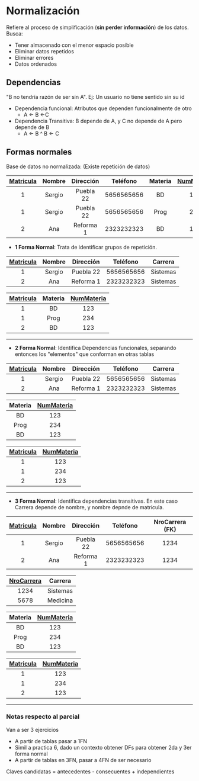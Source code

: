 # Normalización

Refiere al proceso de simplificación (**sin perder información**) de los datos. Busca:

- Tener almacenado con el menor espacio posible
- Eliminar datos repetidos
- Eliminar errores
- Datos ordenados

## Dependencias

"B no tendría razón de ser sin A". Ej: Un usuario no tiene sentido sin su id

- Dependencia funcional: Atributos que dependen funcionalmente de otro
  - A <- B <-C
- Dependencia Transitiva: B depende de A, y C no depende de A pero depende de B
  - A <- B ^ B <- C

## Formas normales

Base de datos no normalizada:
(Existe repetición de datos)

| <u>Matricula</u> | Nombre | Dirección |  Teléfono  | Materia | <u>NumMateria</u> | Carrera  |
| :--------------: | :----: | :-------: | :--------: | :-----: | :---------------: | :------: |
|        1         | Sergio | Puebla 22 | 5656565656 |   BD    |        123        | Sistemas |
|        1         | Sergio | Puebla 22 | 5656565656 |  Prog   |        234        | Sistemas |
|        2         |  Ana   | Reforma 1 | 2323232323 |   BD    |        123        | Sistemas |

- **1 Forma Normal**: Trata de identificar grupos de repetición.
<center>

| <u>Matricula</u> | Nombre | Dirección |  Teléfono  | Carrera  |
| :--------------: | :----: | :-------: | :--------: | :------: |
|        1         | Sergio | Puebla 22 | 5656565656 | Sistemas |
|        2         |  Ana   | Reforma 1 | 2323232323 | Sistemas |

| <u>Matricula</u> | Materia | <u>NumMateria</u> |
| :--------------: | :-----: | :---------------: |
|        1         |   BD    |        123        |
|        1         |  Prog   |        234        |
|        2         |   BD    |        123        |

</center>
<hr>

- **2 Forma Normal**: Identifica Dependencias funcionales, separando entonces los "elementos" que conforman en otras tablas

<center>

| <u>Matricula</u> | Nombre | Dirección |  Teléfono  | Carrera  |
| :--------------: | :----: | :-------: | :--------: | :------: |
|        1         | Sergio | Puebla 22 | 5656565656 | Sistemas |
|        2         |  Ana   | Reforma 1 | 2323232323 | Sistemas |

| Materia | <u>NumMateria</u> |
| :-----: | :---------------: |
|   BD    |        123        |
|  Prog   |        234        |
|   BD    |        123        |

| <u>Matricula</u> | <u>NumMateria</u> |
| :--------------: | :---------------: |
|        1         |        123        |
|        1         |        234        |
|        2         |        123        |

</center>
<hr />

- **3 Forma Normal**: Identifica dependencias transitivas. En este caso Carrera depende de nombre, y nombre depnde de matrícula.

<center>

| <u>Matricula</u> | Nombre | Dirección |  Teléfono  | NroCarrera (FK) |
| :--------------: | :----: | :-------: | :--------: | :-------------: |
|        1         | Sergio | Puebla 22 | 5656565656 |      1234       |
|        2         |  Ana   | Reforma 1 | 2323232323 |      1234       |

| <u>NroCarrera</u> | Carrera  |
| :---------------: | :------: |
|       1234        | Sistemas |
|       5678        | Medicina |

| Materia | <u>NumMateria</u> |
| :-----: | :---------------: |
|   BD    |        123        |
|  Prog   |        234        |
|   BD    |        123        |

| <u>Matricula</u> | <u>NumMateria</u> |
| :--------------: | :---------------: |
|        1         |        123        |
|        1         |        234        |
|        2         |        123        |

</center>
<hr />

### Notas respecto al parcial

Van a ser 3 ejercicios

- A partir de tablas pasar a 1FN
- Simil a practica 6, dado un contexto obtener DFs para obtener 2da y 3er forma normal
- A partir de tablas en 3FN, pasar a 4FN de ser necesario

Claves candidatas = antecedentes - consecuentes + independientes
